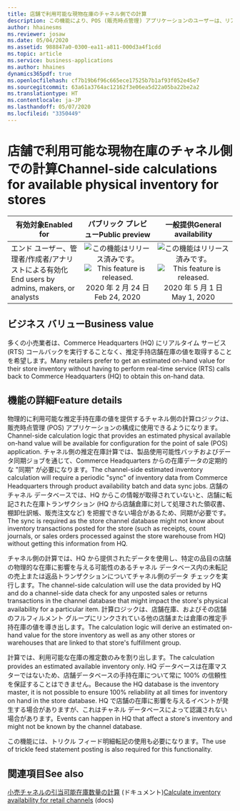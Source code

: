 ```yaml
---
title: 店舗で利用可能な現物在庫のチャネル側での計算
description: この機能により、POS (販売時点管理) アプリケーションのユーザーは、リアルタイムのサービス呼び出しを使用しなくても、店舗の手持在庫データにアクセスできるようになります。
author: hhainesms
ms.reviewer: josaw
ms.date: 05/04/2020
ms.assetid: 988847a0-0300-ea11-a811-000d3a4f1cdd
ms.topic: article
ms.service: business-applications
ms.author: hhaines
dynamics365pdf: true
ms.openlocfilehash: cf7b19b6f96c665ece17525b7b1af93f052e45e7
ms.sourcegitcommit: 63a61a3764ac12162f3e06ea5d22a05ba22be2a2
ms.translationtype: HT
ms.contentlocale: ja-JP
ms.lasthandoff: 05/07/2020
ms.locfileid: "3350449"
---
```

# <a name="channel-side-calculations-for-available-physical-inventory-for-stores"></a><span data-ttu-id="7320a-103">店舗で利用可能な現物在庫のチャネル側での計算</span><span class="sxs-lookup"><span data-stu-id="7320a-103">Channel-side calculations for available physical inventory for stores</span></span>


| <span data-ttu-id="7320a-104">有効対象</span><span class="sxs-lookup"><span data-stu-id="7320a-104">Enabled for</span></span>    |  <span data-ttu-id="7320a-105">パブリック プレビュー</span><span class="sxs-lookup"><span data-stu-id="7320a-105">Public preview</span></span> | <span data-ttu-id="7320a-106">一般提供</span><span class="sxs-lookup"><span data-stu-id="7320a-106">General availability</span></span> | 
| ---------- | :----------: |:----------: |
|<span data-ttu-id="7320a-107">エンド ユーザー、管理者/作成者/アナリストによる有効化</span><span class="sxs-lookup"><span data-stu-id="7320a-107">End users by admins, makers, or analysts</span></span>|<span data-ttu-id="7320a-108">![この機能はリリース済みです。](/dynamics365-release-plan/media/green-checkmark.png "この機能はリリース済みです。")</span><span class="sxs-lookup"><span data-stu-id="7320a-108">![This feature is released.](/dynamics365-release-plan/media/green-checkmark.png "This feature is released.")</span></span> <span data-ttu-id="7320a-109">2020 年 2 月 24 日</span><span class="sxs-lookup"><span data-stu-id="7320a-109">Feb 24, 2020</span></span>| <span data-ttu-id="7320a-110">![この機能はリリース済みです。](/dynamics365-release-plan/media/green-checkmark.png "この機能はリリース済みです。")</span><span class="sxs-lookup"><span data-stu-id="7320a-110">![This feature is released.](/dynamics365-release-plan/media/green-checkmark.png "This feature is released.")</span></span> <span data-ttu-id="7320a-111">2020 年 5 月 1 日</span><span class="sxs-lookup"><span data-stu-id="7320a-111">May 1, 2020</span></span>|


## <a name="business-value"></a><span data-ttu-id="7320a-112">ビジネス バリュー</span><span class="sxs-lookup"><span data-stu-id="7320a-112">Business value</span></span>
<!-- bv start -->
<span data-ttu-id="7320a-113">多くの小売業者は、Commerce Headquarters (HQ) にリアルタイム サービス (RTS) コールバックを実行することなく、推定手持店舗在庫の値を取得することを希望します。</span><span class="sxs-lookup"><span data-stu-id="7320a-113">Many retailers prefer to get an estimated on-hand value for their store inventory without having to perform real-time service (RTS) calls back to Commerce Headquarters (HQ) to obtain this on-hand data.</span></span>
<!-- bv end -->



## <a name="feature-details"></a><span data-ttu-id="7320a-114">機能の詳細</span><span class="sxs-lookup"><span data-stu-id="7320a-114">Feature details</span></span>
<!--feature detail start -->
<span data-ttu-id="7320a-115">物理的に利用可能な推定手持在庫の値を提供するチャネル側の計算ロジックは、販売時点管理 (POS) アプリケーションの構成に使用できるようになります。</span><span class="sxs-lookup"><span data-stu-id="7320a-115">Channel-side calculation logic that provides an estimated physical available on-hand value will be available for configuration for the point of sale (POS) application.</span></span> <span data-ttu-id="7320a-116">チャネル側の推定在庫計算では、製品使用可能性バッチおよびデータ同期ジョブを通じて、Commerce Headquarters からの在庫データの定期的な "同期" が必要になります。</span><span class="sxs-lookup"><span data-stu-id="7320a-116">The channel-side estimated inventory calculation will require a periodic "sync" of inventory data from Commerce Headquarters through product availability batch and data sync jobs.</span></span> <span data-ttu-id="7320a-117">店舗のチャネル データベースでは、HQ からこの情報が取得されていないと、店舗に転記された在庫トランザクション (HQ から店舗倉庫に対して処理された領収書、棚卸仕訳帳、販売注文など) を把握できない場合があるため、同期が必要です。</span><span class="sxs-lookup"><span data-stu-id="7320a-117">The sync is required as the store channel database might not know about inventory transactions posted for the store (such as receipts, count journals, or sales orders processed against the store warehouse from HQ) without getting this information from HQ.</span></span>

<span data-ttu-id="7320a-118">チャネル側の計算では、HQ から提供されたデータを使用し、特定の品目の店舗の物理的な在庫に影響を与える可能性のあるチャネル データベース内の未転記の売上または返品トランザクションについてチャネル側のデータ チェックを実行します。</span><span class="sxs-lookup"><span data-stu-id="7320a-118">The channel-side calculation will use the data provided by HQ and do a channel-side data check for any unposted sales or returns transactions in the channel database that might impact the store's physical availability for a particular item.</span></span> <span data-ttu-id="7320a-119">計算ロジックは、店舗在庫、およびその店舗のフルフィルメント グループにリンクされている他の店舗または倉庫の推定手持在庫の値を導き出します。</span><span class="sxs-lookup"><span data-stu-id="7320a-119">The calculation logic will derive an estimated on-hand value for the store inventory as well as any other stores or warehouses that are linked to that store's fulfillment group.</span></span>

<span data-ttu-id="7320a-120">計算では、利用可能な在庫の推定数のみを割り出します。</span><span class="sxs-lookup"><span data-stu-id="7320a-120">The calculation provides an estimated available inventory only.</span></span> <span data-ttu-id="7320a-121">HQ データベースは在庫マスターではないため、店舗データベースの手持在庫について常に 100% の信頼性を保証することはできません。</span><span class="sxs-lookup"><span data-stu-id="7320a-121">Because the HQ database is the inventory master, it is not possible to ensure 100% reliability at all times for inventory on hand in the store database.</span></span> <span data-ttu-id="7320a-122">HQ で店舗の在庫に影響を与えるイベントが発生する場合がありますが、これはチャネル データベースによって認識されない場合があります。</span><span class="sxs-lookup"><span data-stu-id="7320a-122">Events can happen in HQ that affect a store's inventory and might not be known by the channel database.</span></span>

<span data-ttu-id="7320a-123">この機能には、トリクル フィード明細転記の使用も必要になります。</span><span class="sxs-lookup"><span data-stu-id="7320a-123">The use of trickle feed statement posting is also required for this functionality.</span></span>
<!--feature detail end -->










## <a name="see-also"></a><span data-ttu-id="7320a-124">関連項目</span><span class="sxs-lookup"><span data-stu-id="7320a-124">See also</span></span>

<!--docs start-->
<span data-ttu-id="7320a-125">[小売チャネルの引当可能在庫数量の計算](https://docs.microsoft.com/dynamics365/commerce/calculated-inventory-retail-channels) (ドキュメント)</span><span class="sxs-lookup"><span data-stu-id="7320a-125">[Calculate inventory availability for retail channels](https://docs.microsoft.com/dynamics365/commerce/calculated-inventory-retail-channels) (docs)</span></span>
<!--docs end-->

